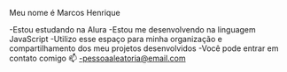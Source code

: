 Meu nome é Marcos Henrique

-Estou estudando na Alura
-Estou me desenvolvendo na linguagem JavaScript
-Utilizo esse espaço para minha organização e compartilhamento dos meu projetos desenvolvidos
-Você pode entrar em contato comigo 📫
-pessoaaleatoria@email.com


